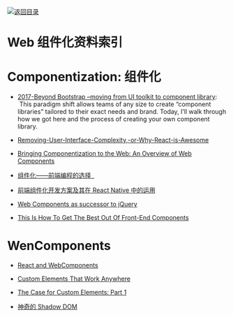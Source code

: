 [![返回目录](https://parg.co/UGo)](https://parg.co/b4z)

# Web 组件化资料索引

# Componentization: 组件化

* [2017-Beyond Bootstrap –moving from UI toolkit to component library](https://parg.co/bXt):   This paradigm shift allows teams of any size to create “component libraries” tailored to their exact needs and brand. Today, I’ll walk through how we got here and the process of creating your own component library.

- [Removing-User-Interface-Complexity,-or-Why-React-is-Awesome](http://jlongster.com/Removing-User-Interface-Complexity,-or-Why-React-is-Awesome)

* [Bringing Componentization to the Web: An Overview of Web Components](https://www.sitepoint.com/bringing-componentization-web-overview-web-components/)

* [组件化——前端编程的选择  ](http://mp.weixin.qq.com/s?__biz=MzI5MDEzMzg5Nw==&mid=2660394384&idx=1&sn=08485e817a96f3b3d309abae2ec9f1f5&chksm=f7424776c035ce602bde2487d9e483ff82be159b16ba241be1147c3533594c2fd24cc568daba&scene=0#wechat_redirect)

- [前端组件化开发方案及其在 React Native 中的运用](http://www.infoq.com/cn/articles/front-end-component-develop-and-application-in-react-native)

- [Web Components as successor to jQuery](https://gist.github.com/warpech/9431953)

- [This Is How To Get The Best Out Of Front-End Components](https://parg.co/UcE)

# WenComponents

* [React and WebComponents](https://github.com/facebook/react/issues/5052)

* [Custom Elements That Work Anywhere](https://medium.com/dev-channel/custom-elements-that-work-anywhere-898e1dd2bc48#.swvaa2mrh)

* [The Case for Custom Elements: Part 1](https://medium.com/dev-channel/the-case-for-custom-elements-part-1-65d807b4b439#.lwf2nk59c)
* [神奇的 Shadow DOM](https://aotu.io/notes/2016/06/24/Shadow-DOM/)
